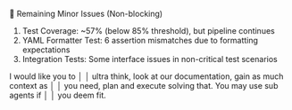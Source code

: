   🎯 Remaining Minor Issues (Non-blocking)

  1. Test Coverage: ~57% (below 85% threshold), but pipeline
  continues
  2. YAML Formatter Test: 6 assertion mismatches due to formatting
  expectations
  3. Integration Tests: Some interface issues in non-critical test
  scenarios


  I would like you to  │
│   ultra think, look at our documentation, gain as much context as     │
│   you need, plan and execute solving that. You may use sub agents if  │
│   you deem fit.                                  